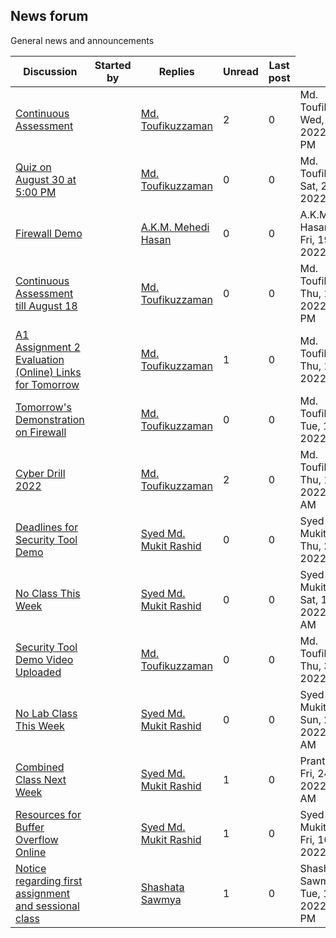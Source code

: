 <h2>News forum</h2>General news and announcements

<br />
<table><thead><tr><th>Discussion</th><th>Started by</th><th>Replies</th><th>Unread<a href="https://moodle.cse.buet.ac.bd/mod/forum/markposts.php?f=833&mark=read&returnpage=view.php"></a></th><th>Last post</th></tr></thead><tbody>
<tr><td><a href="Continuous%20Assessment">Continuous Assessment</a></td>
<td><a href="https://moodle.cse.buet.ac.bd/user/view.php?id=1882&course=704"></a></td>
<td><a href="https://moodle.cse.buet.ac.bd/user/view.php?id=1882&course=704">Md. Toufikuzzaman</a></td>
<td>2</td>
<td>0</td>
<td>Md. Toufikuzzaman<br />Wed, 5 Oct 2022, 12:42 PM</td>
</tr>
<tr><td><a href="Quiz%20on%20August%2030%20at%20500%20PM">Quiz on August 30 at 5:00 PM</a></td>
<td><a href="https://moodle.cse.buet.ac.bd/user/view.php?id=1882&course=704"></a></td>
<td><a href="https://moodle.cse.buet.ac.bd/user/view.php?id=1882&course=704">Md. Toufikuzzaman</a></td>
<td>0</td>
<td>0</td>
<td>Md. Toufikuzzaman<br />Sat, 20 Aug 2022, 7:49 PM</td>
</tr>
<tr><td><a href="Firewall%20Demo">Firewall Demo</a></td>
<td><a href="https://moodle.cse.buet.ac.bd/user/view.php?id=3444&course=704"></a></td>
<td><a href="https://moodle.cse.buet.ac.bd/user/view.php?id=3444&course=704">A.K.M. Mehedi Hasan</a></td>
<td>0</td>
<td>0</td>
<td>A.K.M. Mehedi Hasan<br />Fri, 19 Aug 2022, 9:23 PM</td>
</tr>
<tr><td><a href="Continuous%20Assessment%20till%20August%2018">Continuous Assessment till August 18</a></td>
<td><a href="https://moodle.cse.buet.ac.bd/user/view.php?id=1882&course=704"></a></td>
<td><a href="https://moodle.cse.buet.ac.bd/user/view.php?id=1882&course=704">Md. Toufikuzzaman</a></td>
<td>0</td>
<td>0</td>
<td>Md. Toufikuzzaman<br />Thu, 18 Aug 2022, 10:05 PM</td>
</tr>
<tr><td><a href="A1%20Assignment%202%20Evaluation%20%28Online%29%20Links%20for%20Tomorrow">A1 Assignment 2 Evaluation (Online) Links for Tomorrow</a></td>
<td><a href="https://moodle.cse.buet.ac.bd/user/view.php?id=1882&course=704"></a></td>
<td><a href="https://moodle.cse.buet.ac.bd/user/view.php?id=1882&course=704">Md. Toufikuzzaman</a></td>
<td>1</td>
<td>0</td>
<td>Md. Toufikuzzaman<br />Thu, 18 Aug 2022, 9:57 PM</td>
</tr>
<tr><td><a href="Tomorrow%27s%20Demonstration%20on%20Firewall">Tomorrow's Demonstration on Firewall</a></td>
<td><a href="https://moodle.cse.buet.ac.bd/user/view.php?id=1882&course=704"></a></td>
<td><a href="https://moodle.cse.buet.ac.bd/user/view.php?id=1882&course=704">Md. Toufikuzzaman</a></td>
<td>0</td>
<td>0</td>
<td>Md. Toufikuzzaman<br />Tue, 16 Aug 2022, 8:00 PM</td>
</tr>
<tr><td><a href="Cyber%20Drill%202022">Cyber Drill 2022</a></td>
<td><a href="https://moodle.cse.buet.ac.bd/user/view.php?id=1882&course=704"></a></td>
<td><a href="https://moodle.cse.buet.ac.bd/user/view.php?id=1882&course=704">Md. Toufikuzzaman</a></td>
<td>2</td>
<td>0</td>
<td>Md. Toufikuzzaman<br />Thu, 11 Aug 2022, 9:46 AM</td>
</tr>
<tr><td><a href="Deadlines%20for%20Security%20Tool%20Demo">Deadlines for Security Tool Demo</a></td>
<td><a href="https://moodle.cse.buet.ac.bd/user/view.php?id=1878&course=704"></a></td>
<td><a href="https://moodle.cse.buet.ac.bd/user/view.php?id=1878&course=704">Syed Md. Mukit Rashid</a></td>
<td>0</td>
<td>0</td>
<td>Syed Md. Mukit Rashid<br />Thu, 21 Jul 2022, 9:54 PM</td>
</tr>
<tr><td><a href="No%20Class%20This%20Week">No Class This Week</a></td>
<td><a href="https://moodle.cse.buet.ac.bd/user/view.php?id=1878&course=704"></a></td>
<td><a href="https://moodle.cse.buet.ac.bd/user/view.php?id=1878&course=704">Syed Md. Mukit Rashid</a></td>
<td>0</td>
<td>0</td>
<td>Syed Md. Mukit Rashid<br />Sat, 16 Jul 2022, 10:03 AM</td>
</tr>
<tr><td><a href="Security%20Tool%20Demo%20Video%20Uploaded">Security Tool Demo Video Uploaded</a></td>
<td><a href="https://moodle.cse.buet.ac.bd/user/view.php?id=1882&course=704"></a></td>
<td><a href="https://moodle.cse.buet.ac.bd/user/view.php?id=1882&course=704">Md. Toufikuzzaman</a></td>
<td>0</td>
<td>0</td>
<td>Md. Toufikuzzaman<br />Thu, 30 Jun 2022, 9:24 PM</td>
</tr>
<tr><td><a href="No%20Lab%20Class%20This%20Week">No Lab Class This Week</a></td>
<td><a href="https://moodle.cse.buet.ac.bd/user/view.php?id=1878&course=704"></a></td>
<td><a href="https://moodle.cse.buet.ac.bd/user/view.php?id=1878&course=704">Syed Md. Mukit Rashid</a></td>
<td>0</td>
<td>0</td>
<td>Syed Md. Mukit Rashid<br />Sun, 26 Jun 2022, 10:55 AM</td>
</tr>
<tr><td><a href="Combined%20Class%20Next%20Week">Combined Class Next Week</a></td>
<td><a href="https://moodle.cse.buet.ac.bd/user/view.php?id=1878&course=704"></a></td>
<td><a href="https://moodle.cse.buet.ac.bd/user/view.php?id=1878&course=704">Syed Md. Mukit Rashid</a></td>
<td>1</td>
<td>0</td>
<td>Prantik  Paul <br />Fri, 24 Jun 2022, 1:33 AM</td>
</tr>
<tr><td><a href="Resources%20for%20Buffer%20Overflow%20Online">Resources for Buffer Overflow Online</a></td>
<td><a href="https://moodle.cse.buet.ac.bd/user/view.php?id=1878&course=704"></a></td>
<td><a href="https://moodle.cse.buet.ac.bd/user/view.php?id=1878&course=704">Syed Md. Mukit Rashid</a></td>
<td>1</td>
<td>0</td>
<td>Syed Md. Mukit Rashid<br />Fri, 10 Jun 2022, 6:27 PM</td>
</tr>
<tr><td><a href="Notice%20regarding%20first%20assignment%20and%20sessional%20class">Notice regarding first assignment and sessional class</a></td>
<td><a href="https://moodle.cse.buet.ac.bd/user/view.php?id=2845&course=704"></a></td>
<td><a href="https://moodle.cse.buet.ac.bd/user/view.php?id=2845&course=704">Shashata Sawmya</a></td>
<td>1</td>
<td>0</td>
<td>Shashata Sawmya<br />Tue, 17 May 2022, 10:56 PM</td>
</tr>
</tbody></table>

